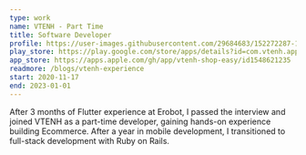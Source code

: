 ```yaml
---
type: work
name: VTENH - Part Time
title: Software Developer
profile: https://user-images.githubusercontent.com/29684683/152272287-13a8d415-2ca2-4d23-9448-36169ed49716.png
play_store: https://play.google.com/store/apps/details?id=com.vtenh.app.store
app_store: https://apps.apple.com/gh/app/vtenh-shop-easy/id1548621235
readmore: /blogs/vtenh-experience
start: 2020-11-17
end: 2023-01-01
---
```


After 3 months of Flutter experience at Erobot, I passed the interview and joined VTENH as a part-time developer, gaining hands-on experience building Ecommerce. After a year in mobile development, I transitioned to full-stack development with Ruby on Rails.
